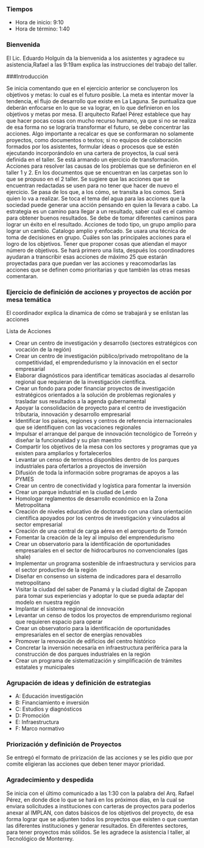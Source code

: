 ### Tiempos

* Hora de inicio: 9:10
* Hora de término: 1:40

### Bienvenida

El Lic. Eduardo Holguín da la bienvenida a los asistentes y agradece su asistencia,Rafael  a las 9:19am explica las instrucciones del trabajo del taller. 


###Introducción

Se inicia comentando que en el ejercicio anterior se concluyeron  los objetivos y metas: lo cual es el futuro posible. La meta es intentar mover la tendencia, el flujo de desarrollo que existe en La Laguna. Se puntualiza que deberán enfocarse en lo que se va lograr, en lo que definieron en los objetivos y metas por mesa. El arquitecto Rafael Pérez establece que hay que hacer pocas cosas con mucho recurso humano, ya que si no se realiza de esa forma no se lograría transformar el futuro, se debe concentrar las acciones. Algo importante a recalcar es que se conformaran no solamente proyectos, como documentos o textos; si no equipos de colaboración formados por los asistentes, formular ideas o procesos que se estén ejecutando incorporándolo en una cartera de proyectos, la cual será definida en el taller. Se está armando un ejercicio de transformación. Acciones para resolver las causas de los problemas que se definieron en el taller 1 y 2.  En los documentos que se encuentran en las carpetas son lo que se propuso en el 2 taller. Se sugiere que las acciones que se encuentran redactadas se usen para no tener que hacer de nuevo el ejercicio. Se pasa de los que, a los cómo, se transita a los comos. Será quien lo va a realizar. Se toca el tema del agua para las acciones que la sociedad puede generar una acción pensando en quien la llevara a cabo. La estrategia es un camino para llegar a un resultado, saber cuál es el camino para obtener buenos resultados. Se debe de tomar diferentes caminos para lograr un éxito en el resultado.  Acciones de todo tipo, un grupo amplio para lograr un cambio. Catalogo amplio y enfocado. Se usara una técnica de toma de decisiones en grupo. Cuáles son las principales acciones para el logro de los objetivos.  Tener que proponer cosas que atiendan el mayor número de objetivos.  Se hará primero una lista, después los coordinadores ayudaran a transcribir esas acciones de máximo 25 que estarán proyectadas para que puedan ver las acciones y reacomodarlas las acciones que se definen como prioritarias y que también las otras mesas comentaran.

### Ejercicio de definición de acciones y proyectos de acción por mesa temática 

El coordinador explica la dinamica  de cómo se trabajará y se enlistan las acciones

Lista de Acciones

*  Crear un centro de investigación y desarrollo (sectores estratégicos con vocación de la región)
*  Crear un centro de investigación público/privado metropolitano de la competitividad, el emprendedurismo y la innovación en el sector empresarial
*  Elaborar diagnósticos para identificar temáticas asociadas al desarrollo regional que requieran de la investigación científica.
*  Crear un fondo para poder financiar proyectos de investigación estratégicos orientados a la solución de problemas regionales y trasladar sus resultados a la agenda gubernamental
*  Apoyar la consolidación de proyecto para el centro de investigación tributaria, innovación y desarrollo empresarial
*  Identificar los países, regiones y centros de referencia internacionales que se identifiquen con las vocaciones regionales
*  Impulsar el arranque del parque de innovación tecnológico de Torreón y diseñar la funcionalidad y su plan maestro
*  Compartir los objetivos de la mesa con los sectores y programas que ya existen para ampliarlos y fortalecerlos
*  Levantar un censo de terrenos disponibles dentro de los parques industriales para ofertarlos a proyectos de inversión
*  Difusión de toda la información sobre programas de apoyos a las PYMES
*  Crear un centro de conectividad y logística para fomentar la inversión
*  Crear un parque industrial en la ciudad de Lerdo
*  Homologar reglamentos de desarrollo económico en la Zona Metropolitana
*  Creación de  niveles educativo de doctorado con una clara orientación científica apoyados por los centros de investigación y vinculados al sector empresarial
*  Creación de una central de carga aérea en el aeropuerto de Torreón
*  Fomentar la creación de la ley al impulso del emprendedurismo
*  Crear un observatorio para la  identificación de oportunidades empresariales en el sector de hidrocarburos no convencionales (gas shale)
*  Implementar un programa sostenible de infraestructura y servicios  para el sector productivo de la región 
*  Diseñar en consenso  un sistema de indicadores para el desarrollo metropolitano
*  Visitar la ciudad del saber de Panamá y la ciudad digital de Zapopan para tomar sus experiencias y adoptar lo que se pueda adaptar del modelo en nuestra región
*  Implantar el sistema regional de innovación 
*  Levantar  un censo de todos los proyectos de emprendurismo regional que requieren espacio para operar
*  Crear un observatorio para la identificación de oportunidades empresariales en el sector de energías renovables
*  Promover la renovación de edificios del centro histórico 
*  Concretar la inversión necesaria en infraestructura periférica para la construcción de dos parques industriales en la región
*  Crear un programa de sistematización y simplificación de trámites estatales y municipales

### Agrupación de ideas y definición de estrategias

*  A: Educación investigación
*  B: Financiamiento e inversión
*  C: Estudios y diagnósticos
*  D: Promoción
*  E: Infraestructura
*  F: Marco normativo


### Priorización y definición de Proyectos

Se entregó el formato de prirización de las acciones y se les pidio que por comite eligieran las acciones que deben tener mayor prioridad.

### Agradecimiento y despedida

Se inicia con el último comunicado a las 1:30 con la palabra del Arq. Rafael Pérez, en donde dice lo que se hará en los próximos días, en la cual se enviara solicitudes a instituciones con carteras de proyectos para poderlos anexar al IMPLAN, con datos básicos de los objetivos del proyecto, de esa forma lograr que se adjunten todos los proyectos que existen o que cuentan las diferentes instituciones y generar resultados. En diferentes sectores, para tener proyectos más sólidos.  Se les agradece la asistencia l taller, al Tecnológico de Monterrey.
